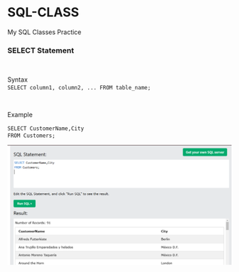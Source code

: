 # SQL-CLASS
My SQL Classes Practice

### SELECT Statement
</br>

Syntax
</br>
``
SELECT column1, column2, ...
FROM table_name;
``

</br>

Example

```
SELECT CustomerName,City 
FROM Customers;
```

![SELECT](./sql_select.png)
